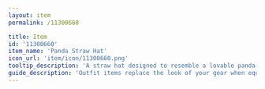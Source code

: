 ```yaml
---
layout: item
permalink: /11300660

title: Item
id: '11300660'
item_name: 'Panda Straw Hat'
icon_url: 'item/icon/11300660.png'
tooltip_description: 'A straw hat designed to resemble a lovable panda.'
guide_description: 'Outfit items replace the look of your gear when equipped.'
---
```

